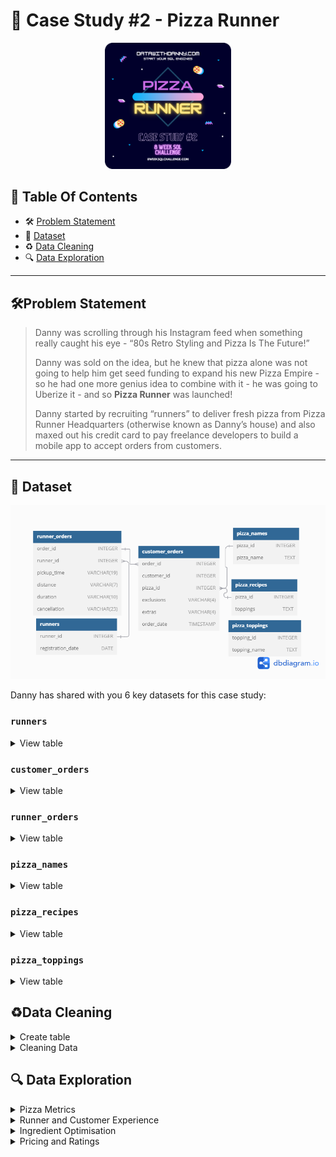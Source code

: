 # 🍕 Case Study #2 - Pizza Runner
<p align="center">
<img src="https://github.com/seeam1026/SQL-data-exploration/blob/main/IMG/case%20study%202.png" width=40% height=40%>

## 📕 Table Of Contents
  - 🛠️ [Problem Statement](#problem-statement)
  - 📂 [Dataset](#-dataset)
  - ♻️ [Data Cleaning](#data-cleaning)
  - 🔍 [Data Exploration](#-data-exploration)

---

## 🛠Problem Statement

> Danny was scrolling through his Instagram feed when something really caught his eye - “80s Retro Styling and Pizza Is The Future!”
> 
> Danny was sold on the idea, but he knew that pizza alone was not going to help him get seed funding to expand his new Pizza Empire - so he had one more genius idea to combine with it - he was going to Uberize it - and so **Pizza Runner** was launched!
> 
> Danny started by recruiting “runners” to deliver fresh pizza from Pizza Runner Headquarters (otherwise known as Danny’s house) and also maxed out his credit card to pay freelance developers to build a mobile app to accept orders from customers.

---

## 📂 Dataset
<p align="center">
<img src="https://github.com/seeam1026/SQL-data-exploration/blob/main/Case%20study%20-%20Pizza%20runner/Pizza%20Runner%20-%20erd.png">

Danny has shared with you 6 key datasets for this case study:

### **```runners```**
<details>
<summary>
View table
</summary>

The runners table shows the **```registration_date```** for each new runner.


|runner_id|registration_date|
|---------|-----------------|
|1        |1/1/2021         |
|2        |1/3/2021         |
|3        |1/8/2021         |
|4        |1/15/2021        |

</details>


### **```customer_orders```**

<details>
<summary>
View table
</summary>

Customer pizza orders are captured in the **```customer_orders```** table with 1 row for each individual pizza that is part of the order.

| order_id | customer_id | pizza_id | exclusions | extras | order_time          |
| -------- | ----------- | -------- | ---------- | ------ | ------------------- |
| 1        | 101         | 1        |            |        | 2020-01-01 18:05:02 |
| 2        | 101         | 1        |            |        | 2020-01-01 19:00:52 |
| 3        | 102         | 1        |            |        | 2020-01-02 23:51:23 |
| 3        | 102         | 2        |            |        | 2020-01-02 23:51:23 |
| 4        | 103         | 1        | 4          |        | 2020-01-04 13:23:46 |
| 4        | 103         | 1        | 4          |        | 2020-01-04 13:23:46 |
| 4        | 103         | 2        | 4          |        | 2020-01-04 13:23:46 |
| 5        | 104         | 1        | null       | 1      | 2020-01-08 21:00:29 |
| 6        | 101         | 2        | null       | null   | 2020-01-08 21:03:13 |
| 7        | 105         | 2        | null       | 1      | 2020-01-08 21:20:29 |
| 8        | 102         | 1        | null       | null   | 2020-01-09 23:54:33 |
| 9        | 103         | 1        | 4          | 1, 5   | 2020-01-10 11:22:59 |
| 10       | 104         | 1        | null       | null   | 2020-01-11 18:34:49 |
| 10       | 104         | 1        | 2, 6       | 1, 4   | 2020-01-11 18:34:49 |

</details>

### **```runner_orders```**

<details>
<summary>
View table
</summary>

After each orders are received through the system - they are assigned to a runner - however not all orders are fully completed and can be cancelled by the restaurant or the customer.

The **```pickup_time```** is the timestamp at which the runner arrives at the Pizza Runner headquarters to pick up the freshly cooked pizzas. 

The **```distance```** and **```duration```** fields are related to how far and long the runner had to travel to deliver the order to the respective customer.


| order_id | runner_id | pickup_time         | distance | duration   | cancellation            |
| -------- | --------- | ------------------- | -------- | ---------- | ----------------------- |
| 1        | 1         | 2020-01-01 18:15:34 | 20km     | 32 minutes |                         |
| 2        | 1         | 2020-01-01 19:10:54 | 20km     | 27 minutes |                         |
| 3        | 1         | 2020-01-03 00:12:37 | 13.4km   | 20 mins    |                         |
| 4        | 2         | 2020-01-04 13:53:03 | 23.4     | 40         |                         |
| 5        | 3         | 2020-01-08 21:10:57 | 10       | 15         |                         |
| 6        | 3         | null                | null     | null       | Restaurant Cancellation |
| 7        | 2         | 2020-01-08 21:30:45 | 25km     | 25mins     | null                    |
| 8        | 2         | 2020-01-10 00:15:02 | 23.4 km  | 15 minute  | null                    |
| 9        | 2         | null                | null     | null       | Customer Cancellation   |
| 10       | 1         | 2020-01-11 18:50:20 | 10km     | 10minutes  | null                    |


</details>

### **```pizza_names```**

<details>
<summary>
View table
</summary>

|pizza_id|pizza_name|
|--------|----------|
|1       |Meat Lovers|
|2       |Vegetarian|

</details>

### **```pizza_recipes```**

<details>
<summary>
View table
</summary>

Each **```pizza_id```** has a standard set of **```toppings```** which are used as part of the pizza recipe.


|pizza_id|toppings |
|--------|---------|
|1       |1, 2, 3, 4, 5, 6, 8, 10| 
|2       |4, 6, 7, 9, 11, 12| 

</details>

### **```pizza_toppings```**

<details>
<summary>
View table
</summary>

This table contains all of the **```topping_name```** values with their corresponding **```topping_id```** value.


|topping_id|topping_name|
|----------|------------|
|1         |Bacon       | 
|2         |BBQ Sauce   | 
|3         |Beef        |  
|4         |Cheese      |  
|5         |Chicken     |     
|6         |Mushrooms   |  
|7         |Onions      |     
|8         |Pepperoni   | 
|9         |Peppers     |   
|10        |Salami      | 
|11        |Tomatoes    | 
|12        |Tomato Sauce|

</details>

## ♻Data Cleaning
<details>
<summary>
Create table
</summary>

** **	
 ```sql
	DROP TABLE IF EXISTS runners;
	CREATE TABLE runners (
	  "runner_id" INTEGER,
	  "registration_date" DATE
	);
	INSERT INTO runners
	  ("runner_id", "registration_date")
	VALUES
	  (1, '2021-01-01'),
	  (2, '2021-01-03'),
	  (3, '2021-01-08'),
	  (4, '2021-01-15');
	
	
	DROP TABLE IF EXISTS customer_orders;
	CREATE TABLE customer_orders (
	  "order_id" INTEGER,
	  "customer_id" INTEGER,
	  "pizza_id" INTEGER,
	  "exclusions" VARCHAR(4),
	  "extras" VARCHAR(4),
	  "order_time" TIMESTAMP
	);
	
	INSERT INTO customer_orders
	  ("order_id", "customer_id", "pizza_id", "exclusions", "extras", "order_time")
	VALUES
	  ('1', '101', '1', '', '', '2020-01-01 18:05:02'),
	  ('2', '101', '1', '', '', '2020-01-01 19:00:52'),
	  ('3', '102', '1', '', '', '2020-01-02 23:51:23'),
	  ('3', '102', '2', '', NULL, '2020-01-02 23:51:23'),
	  ('4', '103', '1', '4', '', '2020-01-04 13:23:46'),
	  ('4', '103', '1', '4', '', '2020-01-04 13:23:46'),
	  ('4', '103', '2', '4', '', '2020-01-04 13:23:46'),
	  ('5', '104', '1', 'null', '1', '2020-01-08 21:00:29'),
	  ('6', '101', '2', 'null', 'null', '2020-01-08 21:03:13'),
	  ('7', '105', '2', 'null', '1', '2020-01-08 21:20:29'),
	  ('8', '102', '1', 'null', 'null', '2020-01-09 23:54:33'),
	  ('9', '103', '1', '4', '1, 5', '2020-01-10 11:22:59'),
	  ('10', '104', '1', 'null', 'null', '2020-01-11 18:34:49'),
	  ('10', '104', '1', '2, 6', '1, 4', '2020-01-11 18:34:49');
	
	
	DROP TABLE IF EXISTS runner_orders;
	CREATE TABLE runner_orders (
	  "order_id" INTEGER,
	  "runner_id" INTEGER,
	  "pickup_time" VARCHAR(19),
	  "distance" VARCHAR(7),
	  "duration" VARCHAR(10),
	  "cancellation" VARCHAR(23)
	);
	
	INSERT INTO runner_orders
	  ("order_id", "runner_id", "pickup_time", "distance", "duration", "cancellation")
	VALUES
	  ('1', '1', '2020-01-01 18:15:34', '20km', '32 minutes', ''),
	  ('2', '1', '2020-01-01 19:10:54', '20km', '27 minutes', ''),
	  ('3', '1', '2020-01-03 00:12:37', '13.4km', '20 mins', NULL),
	  ('4', '2', '2020-01-04 13:53:03', '23.4', '40', NULL),
	  ('5', '3', '2020-01-08 21:10:57', '10', '15', NULL),
	  ('6', '3', 'null', 'null', 'null', 'Restaurant Cancellation'),
	  ('7', '2', '2020-01-08 21:30:45', '25km', '25mins', 'null'),
	  ('8', '2', '2020-01-10 00:15:02', '23.4 km', '15 minute', 'null'),
	  ('9', '2', 'null', 'null', 'null', 'Customer Cancellation'),
	  ('10', '1', '2020-01-11 18:50:20', '10km', '10minutes', 'null');
	
	
	DROP TABLE IF EXISTS pizza_names;
	CREATE TABLE pizza_names (
	  "pizza_id" INTEGER,
	  "pizza_name" TEXT
	);
	INSERT INTO pizza_names
	  ("pizza_id", "pizza_name")
	VALUES
	  (1, 'Meatlovers'),
	  (2, 'Vegetarian');
	
	
	DROP TABLE IF EXISTS pizza_recipes;
	CREATE TABLE pizza_recipes (
	  "pizza_id" INTEGER,
	  "toppings" TEXT
	);
	INSERT INTO pizza_recipes
	  ("pizza_id", "toppings")
	VALUES
	  (1, '1, 2, 3, 4, 5, 6, 8, 10'),
	  (2, '4, 6, 7, 9, 11, 12');
	
	
	DROP TABLE IF EXISTS pizza_toppings;
	CREATE TABLE pizza_toppings (
	  "topping_id" INTEGER,
	  "topping_name" TEXT
	);
	INSERT INTO pizza_toppings
	  ("topping_id", "topping_name")
	VALUES
	  (1, 'Bacon'),
	  (2, 'BBQ Sauce'),
	  (3, 'Beef'),
	  (4, 'Cheese'),
	  (5, 'Chicken'),
	  (6, 'Mushrooms'),
	  (7, 'Onions'),
	  (8, 'Pepperoni'),
	  (9, 'Peppers'),
	  (10, 'Salami'),
	  (11, 'Tomatoes'),
	  (12, 'Tomato Sauce');
```		
</details>

<details>
<summary>
Cleaning Data
</summary>

## Clean customer_orders data:
**```customer_orders```**
- Converting ```null``` and ```NaN``` values into blanks ```''``` in ```exclusions``` and ```extras```
```sql
	UPDATE customer_orders
	SET exclusions = CASE WHEN exclusions = '' or exclusions LIKE '%null%' or exclusions LIKE '%nan%' THEN NULL ELSE exclusions END,
	    extras = CASE WHEN extras = '' or extras LIKE '%null%' or extras LIKE '%nan%' THEN NULL ELSE extras END;
```
## Clean runner_orders data:
**```runner_orders```**

- Converting ```'null'``` text values into null values for ```pickup_time```, ```distance``` and ```duration```
- Extracting only numbers and decimal spaces for the distance and duration columns
- Converting blanks, ```'null'``` and ```NaN``` into null values for cancellation 
  ```sql
   UPDATE runner_orders
   SET 	pickup_time = CASE WHEN pickup_time LIKE '%null%' THEN NULL ELSE pickup_time END,
  	distance = CASE WHEN distance LIKE '%null%' THEN NULL ELSE distance END,
  	duration = CASE WHEN duration LIKE '%null%' THEN NULL ELSE duration END,
  	cancellation = CASE WHEN cancellation LIKE '%null%' or cancellation LIKE '%nan%' or cancellation = '' THEN NULL ELSE cancellation END;

    UPDATE runner_orders
    SET	distance = replace(distance, 'km', ''),
  	duration = trim(regexp_replace(duration, 'minute|mins|min|minutes', ''));

    SELECT * FROM runner_orders;
  ```

## Clean pizza_recipes data:
**```pizza_recipes```**

```sql
   CREATE TEMP TABLE temp_pizza_recipe(pizza_id INT, pizza_topping TEXT);
   INSERT INTO temp_pizza_recipe(pizza_id, pizza_topping)
   SELECT pizza_id, unnest(string_to_array(toppings, ',')) 
   FROM pizza_recipes;
   TRUNCATE TABLE pizza_recipes;
   INSERT INTO pizza_recipes(pizza_id, toppings)
   SELECT pizza_id, pizza_topping FROM temp_pizza_recipe;
   SELECT * FROM pizza_recipes;
	
   DROP TABLE IF EXISTS temp_pizza_recipe;
	
   ALTER TABLE pizza_recipes 
   ALTER COLUMN toppings TYPE INT
   USING toppings::INT;
```
	
</details>


## 🔍 Data Exploration

<details>
<summary> 
Pizza Metrics
</summary>

### **Q1. How many pizzas were ordered?**
```sql
SELECT COUNT(pizza_id) as pizza_count
FROM customer_orders
```
|pizza_count|
|-----------|
|14         |

### **Q2. How many unique customer orders were made?**
```sql
SELECT COUNT(DISTINCT order_id) AS order_count
FROM customer_orders;
```
|order_count|
|-----------|
|10         |


### **Q3. How many successful orders were delivered by each runner?**
```sql
 SELECT runner_id,
	COUNT(order_id) AS successful_orders
 FROM runner_orders
 WHERE cancellation is NULL
 GROUP BY runner_id;
```

| runner_id | successful_orders |
|-----------|-------------------|
| 1         | 4                 |
| 2         | 3                 |
| 3         | 1                 |


### **Q4. How many of each type of pizza was delivered?**
```SQL
SELECT  pizza_names.pizza_name,
	cte.pizza_type_count
FROM pizza_names
JOIN	
	(SELECT co.pizza_id,
		COUNT(co.order_id) AS pizza_type_count
	FROM runner_orders AS ru
	JOIN customer_orders AS co 
	ON co.order_id = ru.order_id 
	WHERE ru.cancellation is NULL
	GROUP BY co.pizza_id) AS cte
ON cte.pizza_id = pizza_names.pizza_id
```

| pizza_name | pizza_type_count |
|------------|------------------|
| Meatlovers | 9                |
| Vegetarian | 3                |


### **Q5. How many Vegetarian and Meatlovers were ordered by each customer?**
```SQL
SELECT 	customer_id, 
	SUM(CASE WHEN pizza_id = 1 THEN 1 ELSE 0 END) AS meat_lovers,
	SUM(CASE WHEN pizza_id = 2 THEN 1 ELSE 0 END) AS vegetarian
FROM customer_orders
GROUP BY customer_id;
```

| customer_id | meat_lovers | vegetarian |
|-------------|-------------|------------|
| 101         | 2           | 1          |
| 103         | 3           | 1          |
| 104         | 3           | 0          |
| 105         | 0           | 1          |
| 102         | 2           | 1          |

### **Q6. What was the maximum number of pizzas delivered in a single order?**
```SQL
SELECT MAX(pizza_count_per_order) AS max_count
FROM (
  SELECT
	co.order_id,
	COUNT(co.pizza_id) AS pizza_count_per_order
  FROM runner_orders AS ru
  JOIN customer_orders AS co
  	ON co.order_id = ru.order_id
  WHERE ru.cancellation is NULL
  GROUP BY co.order_id) AS cte;
 ``` 

| max_count |
|-----------|
| 3         |


### **Q7. For each customer, how many delivered pizzas had at least 1 change and how many had no changes?**
```SQL
SELECT
  co.customer_id,
  SUM(CASE WHEN co.exclusions IS NOT NULL OR co.extras IS NOT NULL THEN 1 ELSE 0 END) AS changes,
  SUM(CASE WHEN co.exclusions is NULL AND co.extras is NULL THEN 1 ELSE 0 END) AS no_change
FROM runner_orders AS ru
JOIN customer_orders AS co
  ON ru.order_id = co.order_id
WHERE ru.cancellation is NULL
GROUP BY co.customer_id
ORDER BY co.customer_id;
```

| customer_id | changes | no_change |
|-------------|---------|-----------|
| 101         | 0       | 2         |
| 102         | 0       | 3         |
| 103         | 3       | 3         |
| 104         | 2       | 2         |
| 105         | 1       | 1         |


### **Q8. How many pizzas were delivered that had both exclusions and extras?**
```SQL
SELECT
  SUM(CASE WHEN co.exclusions IS NOT NULL AND co.extras IS NOT NULL THEN 1 ELSE 0 END) AS pizza_count
FROM runner_orders AS ru
JOIN customer_orders AS co
  ON co.order_id = ru.order_id
WHERE ru.cancellation IS NULL;
```  

| pizza_count |
|-------------|
| 1           |


### **Q9. What was the total volume of pizzas ordered for each hour of the day?**
```SQL
SELECT
  DATE_PART('hour', order_time) AS hour_of_day,
  COUNT(pizza_id) as pizza_count
FROM customer_orders
GROUP BY hour_of_day
ORDER BY hour_of_day;
```

| hour_of_day | pizza_count |
|-------------|-------------|
| 11          | 1           |
| 12          | 2           |
| 13          | 3           |
| 18          | 3           |
| 19          | 1           |
| 21          | 3           |
| 23          | 1           |

### **Q10. What was the volume of orders for each day of the week?**
```SQL
SELECT
  TO_CHAR(order_time,'day') AS day_of_week,
  COUNT(pizza_id) AS pizza_count
FROM customer_orders
GROUP BY day_of_week, DATE_PART('dow', order_time)
ORDER BY DATE_PART('dow', order_time);
```

| day_of_week | pizza_count |
|-------------|-------------|
| Friday      | 1           |
| Saturday    | 5           |
| Thursday    | 3           |
| Wednesday   | 5           |

</details>

<details>
<summary>
Runner and Customer Experience
</summary>

### **Q1. How many runners signed up for each 1 week period? (i.e. week starts 2021-01-01)**
```SQL
WITH runner_signups AS (
  SELECT
    runner_id,
    registration_date,
    registration_date - ((registration_date - '2021-01-01') % 7)  AS start_of_week
  FROM pizza_runner.runners
)
SELECT
  start_of_week,
  COUNT(runner_id) AS signups
FROM runner_signups
GROUP BY start_of_week
ORDER BY start_of_week;
```

| start_of_week            | signups |
|--------------------------|---------|
| 2021-01-01T00:00:00.000Z | 2       |
| 2021-01-08T00:00:00.000Z | 1       |
| 2021-01-15T00:00:00.000Z | 1       |

### **Q2. What was the average time in minutes it took for each runner to arrive at the Pizza Runner HQ to pickup the order?**
```SQL
SELECT
  ru.runner_id,
  DATE_PART('minute', AVG(ru.pickup_time::timestamp - co.order_time)) AS avg_arrival_minutes
FROM runner_orders AS ru
JOIN customer_orders AS co 
 ON co.order_id = ru.order_id
WHERE ru.cancellation IS NULL
GROUP BY ru.runner_id;
```
| runner_id | avg_arrival_minutes |
|-----------|---------------------|
| 1         | 15                  |
| 2         | 23                  |
| 3         | 10                  |

### **Q3. Is there any relationship between the number of pizzas and how long the order takes to prepare?**
```SQL
SELECT
  ru.order_id,
  count(co.pizza_id) AS pizzas_count,
  ROUND(EXTRACT(EPOCH FROM (ru.pickup_time::TIMESTAMP - co.order_time))::DECIMAL/60, 2) AS avg_time,
  CASE  WHEN COUNT(co.pizza_id) = 1 THEN 'Takes more than 10 minutes to prepare'
	WHEN COUNT(co.pizza_id) > 1 THEN 'Preparation time is based on order quantity, approximately or more than 10 minutes per order' END AS relationship
FROM runner_orders AS ru
JOIN customer_orders AS co
  ON co.order_id = ru.order_id 
WHERE ru.pickup_time IS NOT NULL
GROUP BY ru.order_id, ru.pickup_time, co.order_time
ORDER BY ru.order_id;
```

| order_id | pizzas_count | avg_time | relationship                                                                                 |
| -------- | ------------ | -------- | -------------------------------------------------------------------------------------------- |
| 1        | 1            | 10.53    | Takes more than 10 minutes to prepare                                                        |
| 2        | 1            | 10.03    | Takes more than 10 minutes to prepare                                                        |
| 3        | 2            | 21.23    | Preparation time is based on order quantity, approximately or more than 10 minutes per order |
| 4        | 3            | 29.28    | Preparation time is based on order quantity, approximately or more than 10 minutes per order |
| 5        | 1            | 10.47    | Takes more than 10 minutes to prepare                                                        |
| 7        | 1            | 10.27    | Takes more than 10 minutes to prepare                                                        |
| 8        | 1            | 20.48    | Takes more than 10 minutes to prepare                                                        |
| 10       | 2            | 15.52    | Preparation time is based on order quantity, approximately or more than 10 minutes per order |


### **Q4. What was the average distance travelled for each runner?**
```SQL
SELECT  runner_id,
	ROUND(AVG(distance::DECIMAL), 2) AS avg_distance
FROM runner_orders
GROUP BY runner_id
ORDER BY runner_id;
```

| runner_id | avg_distance |
|-----------|--------------|
| 1         | 15.85        |
| 2         | 23.93        |
| 3         | 10.00        |

### **Q5. What was the difference between the longest and shortest delivery times for all orders?**
```SQL
SELECT MAX(duration::INT) - MIN(duration::INT) AS difference
FROM runner_orders;
```

| difference |
|------------|
| 30         |

### **Q6. What was the average speed for each runner for each delivery and do you notice any trend for these values?**
```SQL
SELECT
  ru.order_id,
  ru.runner_id,
  COUNT(co.pizza_id) AS pizza_count,
  ROUND(AVG(distance::DECIMAL), 1) AS distance,
  ROUND(AVG(duration::INT), 1) AS duration,
  ROUND(AVG(ru.distance::DECIMAL/ru.duration::INT)*60, 2) AS speed_kmh
FROM runner_orders AS ru
JOIN customer_orders AS co
  ON ru.order_id = co.order_id
WHERE ru.cancellation IS NULL
GROUP BY ru.order_id, ru.runner_id
ORDER BY speed_kmh DESC;
```

| order_id | runner_id | pizzas_count | distance | duration | speed_kmh |
|----------|-----------|--------------|----------|----------|-----------|
| 8        | 2         | 1            | 23.4     | 15       | 93.60 	|
| 7        | 2         | 1            | 25       | 25       | 60.00 	|
| 10       | 1         | 2            | 10       | 10       | 60.00 	|
| 2        | 1         | 1            | 20       | 27       | 44.44 	|
| 3        | 1         | 2            | 13.4     | 20       | 40.20 	|
| 5        | 3         | 1            | 10       | 15       | 40.00 	|
| 1        | 1         | 1            | 20       | 32       | 37.50 	|
| 4        | 2         | 3            | 23.4     | 40       | 35.10 	|

**Finding:**
- **Orders are listed in decreasing order of average speed:**
> *Although the fastest order delivered only 1 pizza and the slowest order delivered 3 pizzas, there is no clear trend indicating that more pizzas in an order result in slower delivery speeds.*


### **Q7. What is the successful delivery percentage for each runner?**
```sql
SELECT
  ru.runner_id,
  ROUND(100.0*cte.successful_order/COUNT(ru.order_id)) AS delivery_percent
FROM runner_orders AS ru
JOIN (
    SELECT
	runner_id,
	COUNT(order_id) AS successful_order
    FROM runner_orders
    WHERE pickup_time IS NOT NULL
    GROUP BY runner_id) AS cte
 ON cte.runner_id = ru.runner_id
GROUP BY ru.runner_id, cte.successful_order
ORDER BY ru.runner_id;
```

| runner_id | delivery_percent |
|-----------|------------------|
| 1         | 100              |
| 2         | 75               |
| 3         | 50               |


</details>

<details>
	<summary>
		Ingredient Optimisation
	</summary>
	
 ### **Q1. What are the standard ingredients for each pizza?**
 ```SQL
    WITH CTE AS (
      SELECT pz.pizza_id, STRING_AGG(pt.topping_name, ',') AS standard_ingredients
      FROM pizza_recipes AS pz
      JOIN pizza_toppings AS pt 
      ON pz.toppings = pt.topping_id
      GROUP BY pz.pizza_id)
      
    SELECT pizza_names.pizza_name, CTE.standard_ingredients
    FROM pizza_names
    JOIN CTE
    ON CTE.pizza_id = pizza_names.pizza_id;
```
>Output

| pizza_name | standard_ingredients                                           |
| ---------- | -------------------------------------------------------------- |
| Meatlovers | Bacon,BBQ Sauce,Beef,Cheese,Chicken,Mushrooms,Pepperoni,Salami |
| Vegetarian | Cheese,Mushrooms,Onions,Peppers,Tomatoes,Tomato Sauce          |

### **Q2. What was the most commonly added extra?**
```SQL
    WITH CTE_extras AS (
      SELECT DISTINCT extras, COUNT(order_id) AS total_order
      FROM (
      	SELECT order_id, pizza_id, CAST(UNNEST(string_to_array(extras,',')) AS INT) AS extras
      	FROM customer_orders
      	WHERE extras IS NOT NULL) AS cte
      GROUP BY extras
      ORDER BY total_order DESC)
    	
    SELECT 
    	pizza_toppings.topping_name, 
    	CTE_extras.total_order
    FROM pizza_toppings
    JOIN CTE_extras
    ON CTE_extras.extras = pizza_toppings.topping_id
    ORDER BY CTE_extras.total_order DESC
    LIMIT 1;
```
>Output

| topping_name | total_order |
| ------------ | ----------- |
| Bacon        | 4           |

### **Q3. What was the most common exclusion?**
```SQL
    WITH CTE_exclusion AS (
      SELECT DISTINCT exclusions, COUNT(order_id) AS total_order
      FROM (
      	SELECT order_id, pizza_id, CAST(UNNEST(string_to_array(exclusions,',')) AS INT) AS exclusions
        FROM customer_orders
        WHERE exclusions IS NOT NULL) AS cte
      GROUP BY exclusions
      ORDER BY total_order DESC)
    	
    SELECT 
    	pizza_toppings.topping_name, 
    	CTE_exclusion.total_order
    FROM pizza_toppings
    JOIN CTE_exclusion 
    ON CTE_exclusion.exclusions = pizza_toppings.topping_id
    ORDER BY CTE_exclusion.total_order DESC
    LIMIT 1;
```
>Output

| topping_name | total_order |
| ------------ | ----------- |
| Cheese       | 4           |

### **Q4. Generate an order item for each record in the customers_orders table in the format of one of the following:
* Meat Lovers
* Meat Lovers - Exclude Beef
* Meat Lovers - Extra Bacon
* Meat Lovers - Exclude Cheese, Bacon - Extra Mushroom, Peppers
```SQL
    SELECT order_id, customer_id,
    CASE WHEN pizza_id = 1 AND exclusions = '4' AND extras LIKE '%1%' AND extras LIKE '%5%' THEN 'Meat lover - Extra Bacon, Chicken - Exclude Cheese'
    	WHEN pizza_id = 1 AND extras LIKE '%1%' AND extras LIKE '%4%' AND exclusions LIKE '%2%' AND exclusions LIKE '%6%' THEN 'Meat Lover - Exclude BBQ Sauce, Mushrooms - Extra Bacon, Cheese'
    	WHEN exclusions LIKE '%4%' THEN 'Meat Lover - Exclude cheese'
    	WHEN pizza_id = 1 AND extras LIKE'%1%' THEN 'Meat Lover - Extra Bacon'
        ELSE 'Meat Lover' END
    FROM customer_orders
    WHERE pizza_id = 1;

```
>Output

| order_id | customer_id | case                                                            |
| -------- | ----------- | --------------------------------------------------------------- |
| 1        | 101         | Meat Lover                                                      |
| 2        | 101         | Meat Lover                                                      |
| 3        | 102         | Meat Lover                                                      |
| 4        | 103         | Meat Lover - Exclude cheese                                     |
| 4        | 103         | Meat Lover - Exclude cheese                                     |
| 5        | 104         | Meat Lover - Extra Bacon                                        |
| 8        | 102         | Meat Lover                                                      |
| 9        | 103         | Meat lover - Extra Bacon, Chicken - Exclude Cheese              |
| 10       | 104         | Meat Lover                                                      |
| 10       | 104         | Meat Lover - Exclude BBQ Sauce, Mushrooms - Extra Bacon, Cheese |

</details>

<details>
	<summary>
		Pricing and Ratings
	</summary>
	
### **Q1. If a Meat Lovers pizza costs $12 and Vegetarian costs $10 and there were no charges for changes - how much money has Pizza Runner made so far if there are no delivery fees?**
```SQL
    SELECT
    SUM(CASE WHEN co.pizza_id = 1 THEN 12 ELSE 10 END) AS total_revenue
    FROM customer_orders AS co
    JOIN runner_orders AS ru
    ON ru.order_id = co.order_id
    WHERE ru.cancellation IS NULL;
```
>Output

| total_revenue |
| ------------- |
| 138           |

### **Q2. What if there was an additional $1 charge for any pizza extras?**
* Add cheese is $1 extra
```SQL
    WITH CTE_ex AS (
      SELECT 
        order_id, 
        customer_id, 
        pizza_id,
    	CASE WHEN exclusions LIKE '%,%' THEN SPLIT_PART(exclusions, ',', 1) ELSE exclusions END AS exlusions_col1, 
    	CASE WHEN exclusions LIKE '%,%' THEN SPLIT_PART(exclusions, ',', 2) END AS exlusions_col2,
    	CASE WHEN extras LIKE '%,%' THEN SPLIT_PART(extras, ',', 1) ELSE extras END AS extras_col1,
    	CASE WHEN extras LIKE '%,%' THEN SPLIT_PART(extras, ',', 2)  END AS extras_col2
      FROM customer_orders
      ORDER BY order_id)
     
    SELECT
    SUM(CASE WHEN CTE_ex.pizza_id = 1 AND CTE_ex.extras_col1 IS NOT NULL AND CTE_ex.extras_col2 IS NOT NULL THEN 14
        	WHEN CTE_ex.pizza_id = 1 AND CTE_ex.extras_col1 IS NULL AND CTE_ex.extras_col2 IS NULL THEN 12
        	WHEN CTE_ex.pizza_id = 1 AND CTE_ex.extras_col1 IS NOT NULL AND CTE_ex.extras_col2 IS NULL THEN 13
    	WHEN CTE_ex.pizza_id = 2 AND CTE_ex.extras_col1 IS NULL AND CTE_ex.extras_col2 IS NULL THEN 10
        	WHEN CTE_ex.pizza_id = 2 AND CTE_ex.extras_col1 IS NOT NULL AND CTE_ex.extras_col2 IS NOT NULL THEN 12
        	ELSE 11 END) AS total_revenue
    FROM runner_orders AS ru  
    JOIN CTE_ex 
    ON ru.order_id = CTE_ex.order_id
    WHERE ru.pickup_time IS NOT NULL;

```
>Output

| total_revenue |
| ------------- |
| 142           |

### **Q3. Using your newly generated table - can you join all of the information together to form a table which has the following information for successful deliveries?**
* customer_id
* order_id
* runner_id
* rating
* order_time
* pickup_time
* Time between order and pickup
* Delivery duration
* Average speed
* Total number of pizzas

```SQL
    WITH orders_per_runner AS (
      SELECT runner_id, COUNT(order_id) AS total_orders 
      FROM runner_orders
      GROUP BY runner_id),
      
      successful_rate AS (
      SELECT 
      	cte_num_of_success.runner_id, 
      	cte_num_of_success.success_orders, 
      	orders_per_runner.total_orders,
      	ROUND(100.0*cte_num_of_success.success_orders/orders_per_runner.total_orders::decimal, 2) AS rating
      FROM orders_per_runner
      JOIN (
        SELECT runner_id, COUNT(order_id) AS success_orders
        FROM runner_orders
        WHERE cancellation IS NULL
        GROUP BY runner_id) AS cte_num_of_success
      ON cte_num_of_success.runner_id = orders_per_runner.runner_id
      GROUP BY cte_num_of_success.runner_id, cte_num_of_success.success_orders, orders_per_runner.total_orders),
      
      cte_time AS (
        SELECT 
            ru.runner_id, 
            co.order_id, 
            co.order_time, 
            ru.pickup_time::timestamp, 
            ROUND(EXTRACT(EPOCH FROM (ru.pickup_time::timestamp - co.order_time))::decimal/60, 2) AS time_between, 
            ru.duration
        FROM customer_orders AS co
        JOIN runner_orders AS ru
        ON ru.order_id = co.order_id
        WHERE ru.pickup_time IS NOT NULL),
        
      cte_speed AS (
          SELECT 
            runner_id, 
            ROUND(60*AVG(distance::DECIMAL)/ AVG(duration::INTEGER), 2) AS avg_speed
          FROM runner_orders 
          WHERE pickup_time IS NOT NULL 
          GROUP BY runner_id),
      
      cte_time_speed AS (
        SELECT 
          cte_time.runner_id, 
          cte_time.order_id, 
          cte_time.order_time, 
          cte_time.pickup_time, 
          cte_time.time_between, 
          cte_time.duration, 
          cte_speed.avg_speed
        FROM cte_time
        JOIN cte_speed
        ON cte_speed.runner_id = cte_time.runner_id),
      
      cte_total_pizza AS (
        SELECT customer_id, COUNT(pizza_id) AS total_pizza 
        FROM customer_orders
        GROUP BY customer_id),
      
      info_successful_diliveries AS (
        SELECT co.customer_id, co.order_id, cte_time_speed.runner_id,  TO_CHAR(cte_time_speed.order_time, 'HH24:MI:SS') AS order_time, TO_CHAR(cte_time_speed.pickup_time, 'HH24:MI:SS') AS pickup_time, cte_time_speed.time_between, cte_time_speed.duration, cte_time_speed.avg_speed, successful_rate.rating
        FROM customer_orders AS co
        LEFT JOIN cte_time_speed ON cte_time_speed.order_id = co.order_id
        LEFT JOIN successful_rate ON successful_rate.runner_id = cte_time_speed.runner_id)
        
    SELECT info_successful_diliveries.*, cte_total_pizza.total_pizza
    FROM info_successful_diliveries
    JOIN cte_total_pizza
    ON cte_total_pizza.customer_id = info_successful_diliveries.customer_id;
```
>Output

| customer_id | order_id | runner_id | order_time | pickup_time | time_between | duration | avg_speed | rating | total_pizza |
| ----------- | -------- | --------- | ---------- | ----------- | ------------ | -------- | --------- | ------ | ----------- |
| 101         | 1        | 1         | 18:05:02   | 18:15:34    | 10.53        | 32       | 42.74     | 100.00 | 3           |
| 101         | 2        | 1         | 19:00:52   | 19:10:54    | 10.03        | 27       | 42.74     | 100.00 | 3           |
| 102         | 3        | 1         | 23:51:23   | 00:12:37    | 21.23        | 20       | 42.74     | 100.00 | 3           |
| 102         | 3        | 1         | 23:51:23   | 00:12:37    | 21.23        | 20       | 42.74     | 100.00 | 3           |
| 102         | 3        | 1         | 23:51:23   | 00:12:37    | 21.23        | 20       | 42.74     | 100.00 | 3           |
| 102         | 3        | 1         | 23:51:23   | 00:12:37    | 21.23        | 20       | 42.74     | 100.00 | 3           |
| 103         | 4        | 2         | 13:23:46   | 13:53:03    | 29.28        | 40       | 53.85     | 75.00  | 4           |
| 103         | 4        | 2         | 13:23:46   | 13:53:03    | 29.28        | 40       | 53.85     | 75.00  | 4           |
| 103         | 4        | 2         | 13:23:46   | 13:53:03    | 29.28        | 40       | 53.85     | 75.00  | 4           |
| 103         | 4        | 2         | 13:23:46   | 13:53:03    | 29.28        | 40       | 53.85     | 75.00  | 4           |
| 103         | 4        | 2         | 13:23:46   | 13:53:03    | 29.28        | 40       | 53.85     | 75.00  | 4           |
| 103         | 4        | 2         | 13:23:46   | 13:53:03    | 29.28        | 40       | 53.85     | 75.00  | 4           |
| 103         | 4        | 2         | 13:23:46   | 13:53:03    | 29.28        | 40       | 53.85     | 75.00  | 4           |
| 103         | 4        | 2         | 13:23:46   | 13:53:03    | 29.28        | 40       | 53.85     | 75.00  | 4           |
| 103         | 4        | 2         | 13:23:46   | 13:53:03    | 29.28        | 40       | 53.85     | 75.00  | 4           |
| 104         | 5        | 3         | 21:00:29   | 21:10:57    | 10.47        | 15       | 40.00     | 50.00  | 3           |
| 101         | 6        |           |            |             |              |          |           |        | 3           |
| 105         | 7        | 2         | 21:20:29   | 21:30:45    | 10.27        | 25       | 53.85     | 75.00  | 1           |
| 102         | 8        | 2         | 23:54:33   | 00:15:02    | 20.48        | 15       | 53.85     | 75.00  | 3           |
| 103         | 9        |           |            |             |              |          |           |        | 4           |
| 104         | 10       | 1         | 18:34:49   | 18:50:20    | 15.52        | 10       | 42.74     | 100.00 | 3           |
| 104         | 10       | 1         | 18:34:49   | 18:50:20    | 15.52        | 10       | 42.74     | 100.00 | 3           |
| 104         | 10       | 1         | 18:34:49   | 18:50:20    | 15.52        | 10       | 42.74     | 100.00 | 3           |
| 104         | 10       | 1         | 18:34:49   | 18:50:20    | 15.52        | 10       | 42.74     | 100.00 | 3           |


### **Q4. If a Meat Lovers pizza was $12 and Vegetarian $10 fixed prices with no cost for extras and each runner is paid $0.30 per kilometre traveled - how much money does Pizza Runner have left over after these deliveries?**

```SQL
    WITH cte_money AS (
      SELECT co.order_id, ru.runner_id, CASE WHEN co.pizza_id = 1 THEN COUNT(pizza_id)*12 ELSE COUNT(pizza_id)*10 END AS total_money
      FROM customer_orders AS co
      JOIN runner_orders AS ru
      ON co.order_id = ru.order_id
      WHERE ru.pickup_time <> 'null'
      GROUP BY co.order_id, ru.runner_id, co.pizza_id
      ORDER BY co.order_id),
    
    cte_revenue AS ( 
      SELECT order_id, runner_id, SUM(total_money) AS total_revenue
      FROM cte_money
      GROUP BY order_id, runner_id),
    
    cte_cost AS (
      SELECT order_id, runner_id, round(0.3*distance::DECIMAL, 2) AS total_cost
      FROM runner_orders
      WHERE pickup_time <> 'null'
      GROUP BY order_id, runner_id, distance
      ORDER BY order_id)
    
    SELECT 
    	cte_revenue.order_id, 
        cte_revenue.runner_id, 
        cte_revenue.total_revenue, 
        cte_cost.total_cost, 
        cte_revenue.total_revenue - cte_cost.total_cost AS total_profit
    FROM cte_revenue
    JOIN cte_cost 
    ON cte_cost.order_id = cte_revenue.order_id;
```
>Output

| order_id | runner_id | total_revenue | total_cost | total_profit |
| -------- | --------- | ------------- | ---------- | ------------ |
| 1        | 1         | 12            | 6.00       | 6.00         |
| 2        | 1         | 12            | 6.00       | 6.00         |
| 3        | 1         | 22            | 4.02       | 17.98        |
| 4        | 2         | 34            | 7.02       | 26.98        |
| 5        | 3         | 12            | 3.00       | 9.00         |
| 7        | 2         | 10            | 7.50       | 2.50         |
| 8        | 2         | 12            | 7.02       | 4.98         |
| 10       | 1         | 24            | 3.00       | 21.00        |

</details>

